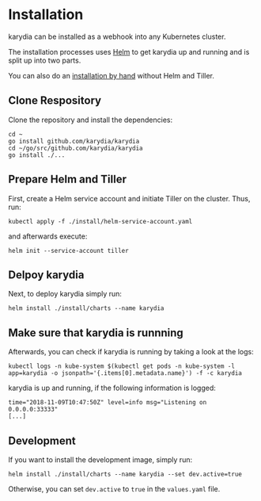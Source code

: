 # Installation
karydia can be installed as a webhook into any Kubernetes cluster.

The installation processes uses [Helm](https://github.com/helm/helm) to get karydia up and running and is split up into two parts.

You can also do an [installation by hand](../docs/manualInstallation.md) without Helm and Tiller.

## Clone Respository

Clone the repository and install the dependencies:

```
cd ~
go install github.com/karydia/karydia
cd ~/go/src/github.com/karydia/karydia
go install ./...
```

## Prepare Helm and Tiller
First, create a Helm service account and initiate Tiller on the cluster. Thus, run:
```
kubectl apply -f ./install/helm-service-account.yaml
```
and afterwards execute:
```
helm init --service-account tiller
```

## Delpoy karydia
Next, to deploy karydia simply run:
```
helm install ./install/charts --name karydia
```

## Make sure that karydia is runnning
Afterwards, you can check if karydia is running by taking a look at the logs:
```
kubectl logs -n kube-system $(kubectl get pods -n kube-system -l app=karydia -o jsonpath='{.items[0].metadata.name}') -f -c karydia
```

karydia is up and running, if the following information is logged:
```
time="2018-11-09T10:47:50Z" level=info msg="Listening on 0.0.0.0:33333"
[...]
```

## Development
If you want to install the development image, simply run:
```
helm install ./install/charts --name karydia --set dev.active=true
```
Otherwise, you can set `dev.active` to `true` in the `values.yaml` file.
